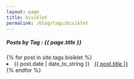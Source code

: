 ```yaml
---
layout: page
title: bisiklet
permalink: /blog/tags/bisiklet
---
```

 
<h5> Posts by Tag : {{ page.title }} </h5>

<div class="card">
{% for post in site.tags.bisiklet %}
 <li class="category-posts"><span>{{ post.date | date_to_string }}</span> &nbsp; <a href="{{ post.url }}">{{ post.title }}</a></li>
{% endfor %}
</div>
